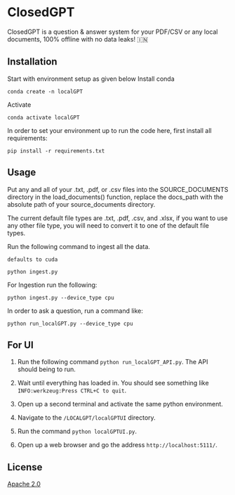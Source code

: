 # ClosedGPT

ClosedGPT is a question & answer system for your PDF/CSV or any local documents, 100% offline with no data leaks! 🇮🇳
## Installation

Start with environment setup as given below
Install conda

```shell
conda create -n localGPT
```

Activate

```shell
conda activate localGPT
```

In order to set your environment up to run the code here, first install all requirements:

```shell
pip install -r requirements.txt
```

## Usage
Put any and all of your .txt, .pdf, or .csv files into the SOURCE_DOCUMENTS directory
in the load_documents() function, replace the docs_path with the absolute path of your source_documents directory.

The current default file types are .txt, .pdf, .csv, and .xlsx, if you want to use any other file type, you will need to convert it to one of the default file types.

Run the following command to ingest all the data.

`defaults to cuda`

```shell
python ingest.py
``````

For Ingestion run the following:

```shell
python ingest.py --device_type cpu
```

In order to ask a question, run a command like:

```shell
python run_localGPT.py --device_type cpu
```

## For UI

1. Run the following command `python run_localGPT_API.py`. The API should being to run.

2. Wait until everything has loaded in. You should see something like `INFO:werkzeug:Press CTRL+C to quit`.

3. Open up a second terminal and activate the same python environment.

4. Navigate to the `/LOCALGPT/localGPTUI` directory.

5. Run the command `python localGPTUI.py`.

6. Open up a web browser and go the address `http://localhost:5111/`.


## License

[Apache 2.0](https://www.apache.org/licenses/LICENSE-2.0)